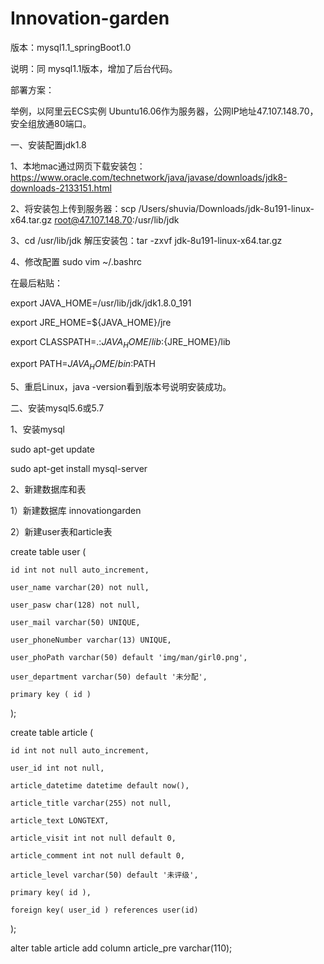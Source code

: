 # Innovation-garden

版本：mysql1.1_springBoot1.0

说明：同 mysql1.1版本，增加了后台代码。

部署方案：

举例，以阿里云ECS实例 Ubuntu16.06作为服务器，公网IP地址47.107.148.70，安全组放通80端口。

一、安装配置jdk1.8

1、本地mac通过网页下载安装包：https://www.oracle.com/technetwork/java/javase/downloads/jdk8-downloads-2133151.html

2、将安装包上传到服务器：scp /Users/shuvia/Downloads/jdk-8u191-linux-x64.tar.gz root@47.107.148.70:/usr/lib/jdk

3、cd /usr/lib/jdk 解压安装包：tar -zxvf jdk-8u191-linux-x64.tar.gz

4、修改配置 
sudo vim ~/.bashrc  

在最后粘贴：

export JAVA_HOME=/usr/lib/jdk/jdk1.8.0_191

export JRE_HOME=${JAVA_HOME}/jre  

export CLASSPATH=.:${JAVA_HOME}/lib:${JRE_HOME}/lib  

export PATH=${JAVA_HOME}/bin:$PATH

5、重启Linux，java -version看到版本号说明安装成功。

二、安装mysql5.6或5.7

1、安装mysql

sudo apt-get update

sudo apt-get install mysql-server 

2、新建数据库和表

1）新建数据库 innovationgarden

2）新建user表和article表

create table user (

	id int not null auto_increment,
	
	user_name varchar(20) not null,
	
	user_pasw char(128) not null,
	
	user_mail varchar(50) UNIQUE,
	
	user_phoneNumber varchar(13) UNIQUE,
	
	user_phoPath varchar(50) default 'img/man/girl0.png',
	
	user_department varchar(50) default '未分配',
	
	primary key ( id )
	
);


create table article (

	id int not null auto_increment,
	
	user_id int not null,
	
  	article_datetime datetime default now(),
	
	article_title varchar(255) not null,
	
	article_text LONGTEXT,
	
	article_visit int not null default 0,
	
	article_comment int not null default 0,
	
	article_level varchar(50) default '未评级',
	
	primary key( id ),
	
	foreign key( user_id ) references user(id)
	
);

alter table article add column article_pre varchar(110);



